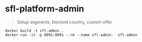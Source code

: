 # sfl-platform-admin
> Setup segments, blocked country, custom offer  

    docker build -t sfl-admin .
    docker run -it -p 8091:8091 --rm --name sfl-admin-  sfl-admin